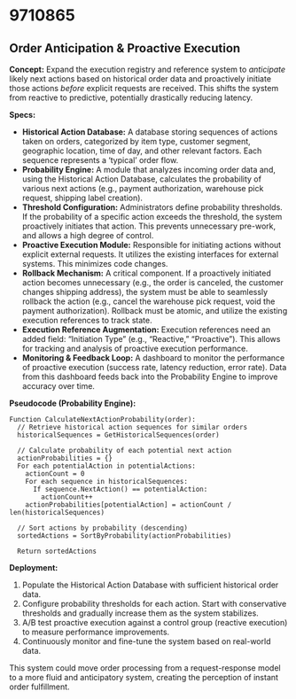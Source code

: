 # 9710865

## Order Anticipation & Proactive Execution

**Concept:** Expand the execution registry and reference system to *anticipate* likely next actions based on historical order data and proactively initiate those actions *before* explicit requests are received. This shifts the system from reactive to predictive, potentially drastically reducing latency.

**Specs:**

*   **Historical Action Database:** A database storing sequences of actions taken on orders, categorized by item type, customer segment, geographic location, time of day, and other relevant factors. Each sequence represents a ‘typical’ order flow.
*   **Probability Engine:** A module that analyzes incoming order data and, using the Historical Action Database, calculates the probability of various next actions (e.g., payment authorization, warehouse pick request, shipping label creation).
*   **Threshold Configuration:**  Administrators define probability thresholds. If the probability of a specific action exceeds the threshold, the system proactively initiates that action.  This prevents unnecessary pre-work, and allows a high degree of control.
*   **Proactive Execution Module:** Responsible for initiating actions without explicit external requests.  It utilizes the existing interfaces for external systems. This minimizes code changes.
*   **Rollback Mechanism:** A critical component. If a proactively initiated action becomes unnecessary (e.g., the order is canceled, the customer changes shipping address), the system must be able to seamlessly rollback the action (e.g., cancel the warehouse pick request, void the payment authorization). Rollback must be atomic, and utilize the existing execution references to track state.
*   **Execution Reference Augmentation:** Execution references need an added field: “Initiation Type” (e.g., “Reactive,” “Proactive”). This allows for tracking and analysis of proactive execution performance.
*   **Monitoring & Feedback Loop:**  A dashboard to monitor the performance of proactive execution (success rate, latency reduction, error rate).  Data from this dashboard feeds back into the Probability Engine to improve accuracy over time.

**Pseudocode (Probability Engine):**

```
Function CalculateNextActionProbability(order):
  // Retrieve historical action sequences for similar orders
  historicalSequences = GetHistoricalSequences(order)

  // Calculate probability of each potential next action
  actionProbabilities = {}
  For each potentialAction in potentialActions:
    actionCount = 0
    For each sequence in historicalSequences:
      If sequence.NextAction() == potentialAction:
        actionCount++
    actionProbabilities[potentialAction] = actionCount / len(historicalSequences)

  // Sort actions by probability (descending)
  sortedActions = SortByProbability(actionProbabilities)

  Return sortedActions
```

**Deployment:**

1.  Populate the Historical Action Database with sufficient historical order data.
2.  Configure probability thresholds for each action. Start with conservative thresholds and gradually increase them as the system stabilizes.
3.  A/B test proactive execution against a control group (reactive execution) to measure performance improvements.
4.  Continuously monitor and fine-tune the system based on real-world data.

This system could move order processing from a request-response model to a more fluid and anticipatory system, creating the perception of instant order fulfillment.